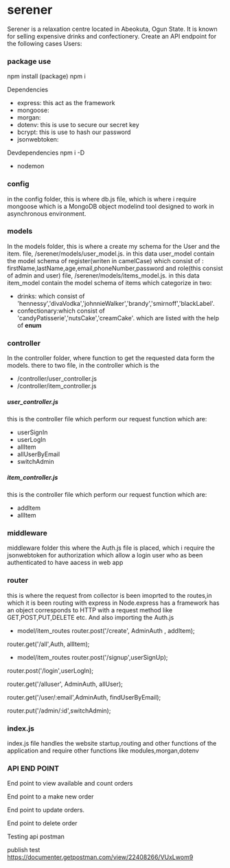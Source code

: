 # serener
Serener is a relaxation centre located in Abeokuta, Ogun State. It is known for
selling expensive drinks and confectionery. Create an API endpoint for the
following cases
Users:

### package use
npm install (package)
npm i

Dependencies
- express: this act as the framework
- mongoose: 
- morgan:
- dotenv: this is use to secure our secret key
- bcrypt: this is use to hash our password
- jsonwebtoken:

Devdependencies npm i -D
- nodemon



### config
in the config folder, this is where db.js file, which is where i require mongoose which is a MongoDB object modelind tool designed to work in asynchronous environment.

### models
In the models folder, this is where a create my schema for the User  and the item.
 file,
 /serener/models/user_model.js.
 in this data user_model contain the  model schema of register(writen in camelCase) which consist of :
 firstName,lastName,age,email,phoneNumber,password
 and role(this consist of admin and user)
file,
 /serener/models/items_model.js.
 in this data item_model contain the model schema of items which categorize in two:
 - drinks: which consist of 'hennessy','divaVodka','johnnieWalker','brandy','smirnoff','blackLabel'. 
 - confectionary:which consist of 'candyPatisserie','nutsCake','creamCake'.
 which are listed with the help of **enum**


### controller
In the controller folder, where function to get the requested data form the models.
there to two file, in the controller which is the
- /controller/user_controller.js
- /controller/item_controller.js

##### user_controller.js
this is the  controller file  which perform our request function which are:
- userSignIn
- userLogIn
- allItem
- allUserByEmail
- switchAdmin

##### item_controller.js
this is the  controller file  which perform our request function which are:
- addItem
- allItem

### middleware
middleware folder this where the Auth.js file is placed, which i require the jsonwebtoken for authorization which allow a login user who as been authenticated to have aacess in web app

### router
this is where the  request from collector is been imoprted to the routes,in which it is been routing with express in Node.express has a framework has an object corresponds to HTTP with a request method like GET,POST,PUT,DELETE etc. And also importing the Auth.js
- model/item_routes
router.post('/create', AdminAuth , addItem);

router.get('/all',Auth, allItem);

- model/item_routes
router.post('/signup',userSignUp);

router.post('/login',userLogIn);

router.get('/alluser', AdminAuth, allUser);

router.get('/user/:email',AdminAuth, findUserByEmail);

router.put('/admin/:id',switchAdmin);


### index.js
index.js file handles the website startup,routing and other functions of the application and require other functions like modules,morgan,dotenv


### API END POINT
End point to view available and count orders


End point to a make new order


End point to update orders.


End point to delete order


Testing api
postman

publish test
https://documenter.getpostman.com/view/22408266/VUxLwom9
